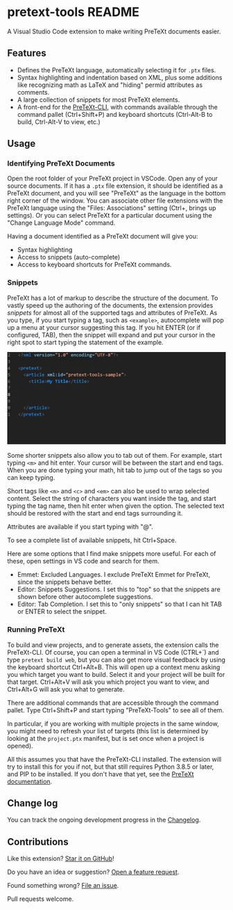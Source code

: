 # pretext-tools README

A Visual Studio Code extension to make writing PreTeXt documents easier.

## Features

- Defines the PreTeXt language, automatically selecting it for `.ptx` files.  
- Syntax highlighting and indentation based on XML, plus some additions like recognizing math as LaTeX and "hiding" permid attributes as comments.
- A large collection of snippets for most PreTeXt elements. 
- A front-end for the [PreTeXt-CLI](https://github.com/PreTeXtBook/pretext-cli), with commands available through the command pallet (Ctrl+Shift+P) and keyboard shortcuts (Ctrl-Alt-B to build, Ctrl-Alt-V to view, etc.)

## Usage

### Identifying PreTeXt Documents

Open the root folder of your PreTeXt project in VSCode.  Open any of your source documents.  If it has a `.ptx` file extension, it should be identified as a PreTeXt document, and you will see "PreTeXt" as the language in the bottom right corner of the window.  You can associate other file extensions with the PreTeXt language using the "Files: Associations" setting (Ctrl+, brings up settings).  Or you can select PreTeXt for a particular document using the "Change Language Mode" command.

Having a document identified as a PreTeXt document will give you:

- Syntax highlighting
- Access to snippets (auto-complete)
- Access to keyboard shortcuts for PreTeXt commands.

### Snippets

PreTeXt has a lot of markup to describe the structure of the document.  To vastly speed up the authoring of the documents, the extension provides _snippets_ for almost all of the supported tags and attributes of PreTeXt.  As you type, if you start typing a tag, such as `<example>`, autocomplete will pop up a menu at your cursor suggesting this tag.  If you hit ENTER (or if configured, TAB), then the snippet will expand and put your cursor in the right spot to start typing the statement of the example.

![animation showing snippets](assets/snippets.gif "snippet example")

Some shorter snippets also allow you to tab out of them.  For example, start typing `<m>` and hit enter.  Your cursor will be between the start and end tags.  When you are done typing your math, hit tab to jump out of the tags so you can keep typing.

Short tags like `<m>` and `<c>` and `<em>` can also be used to wrap selected content.  Select the string of characters you want inside the tag, and start typing the tag name, then hit enter when given the option.  The selected text should be restored with the start and end tags surrounding it.

Attributes are available if you start typing with "@".

To see a complete list of available snippets, hit Ctrl+Space.

Here are some options that I find make snippets more useful.  For each of these, open settings in VS code and search for them.

- Emmet: Excluded Languages.  I exclude PreTeXt Emmet for PreTeXt, since the snippets behave better.
- Editor: Snippets Suggestions.  I set this to "top" so that the snippets are shown before other autocomplete suggestions.
- Editor: Tab Completion. I set this to "only snippets" so that I can hit TAB or ENTER to select the snippet.

### Running PreTeXt

To build and view projects, and to generate assets, the extension calls the PreTeXt-CLI.  Of course, you can open a terminal in VS Code (CTRL+\`) and type `pretext build web`, but you can also get more visual feedback by using the keyboard shortcut Ctrl+Alt+B.  This will open up a context menu asking you which target you want to build.  Select it and your project will be built for that target.  Ctrl+Alt+V will ask you which project you want to view, and Ctrl+Alt+G will ask you what to generate.

There are additional commands that are accessible through the command pallet.  Type Ctrl+Shift+P and start typing "PreTeXt-Tools" to see all of them.

In particular, if you are working with multiple projects in the same window, you might need to refresh your list of targets (this list is determined by looking at the `project.ptx` manifest, but is set once when a project is opened).

All this assumes you that have the PreTeXt-CLI installed.  The extension will try to install this for you if not, but that still requires Python 3.8.5 or later, and PIP to be installed.  If you don't have that yet, see the [PreTeXt documentation](https://pretextbook.org/doc/guide/html/quickstart-getting-pretext.html).

## Change log

You can track the ongoing development progress in the [Changelog](CHANGELOG.md).

## Contributions

Like this extension? [Star it on GitHub](https://github.com/oscarlevin/pretext-tools/stargazers)!

Do you have an idea or suggestion? [Open a feature request](https://github.com/oscarlevin/pretext-tools/issues).

Found something wrong? [File an issue](https://github.com/oscarlevin/pretext-tools//issues).

Pull requests welcome.
